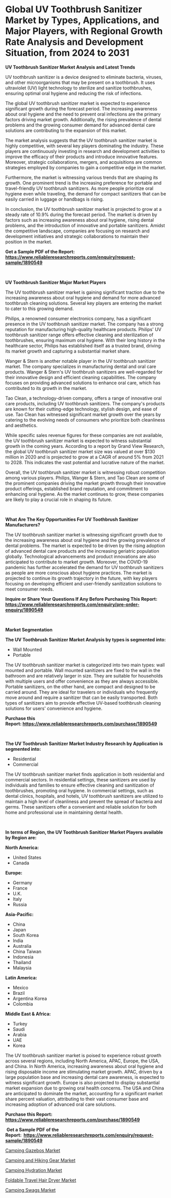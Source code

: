 <p><h1>Global UV Toothbrush Sanitizer Market by Types, Applications, and Major Players, with Regional Growth Rate Analysis and Development Situation, from 2024 to 2031</h1></p><p><strong>UV Toothbrush Sanitizer Market Analysis and Latest Trends</strong></p>
<p><p>UV toothbrush sanitizer is a device designed to eliminate bacteria, viruses, and other microorganisms that may be present on a toothbrush. It uses ultraviolet (UV) light technology to sterilize and sanitize toothbrushes, ensuring optimal oral hygiene and reducing the risk of infections.</p><p>The global UV toothbrush sanitizer market is expected to experience significant growth during the forecast period. The increasing awareness about oral hygiene and the need to prevent oral infections are the primary factors driving market growth. Additionally, the rising prevalence of dental problems and the growing consumer demand for advanced dental care solutions are contributing to the expansion of this market.</p><p>The market analysis suggests that the UV toothbrush sanitizer market is highly competitive, with several key players dominating the industry. These players are continuously investing in research and development activities to improve the efficacy of their products and introduce innovative features. Moreover, strategic collaborations, mergers, and acquisitions are common strategies employed by companies to gain a competitive edge in the market.</p><p>Furthermore, the market is witnessing various trends that are shaping its growth. One prominent trend is the increasing preference for portable and travel-friendly UV toothbrush sanitizers. As more people prioritize oral hygiene even while traveling, the demand for compact sanitizers that can be easily carried in luggage or handbags is rising.</p><p>In conclusion, the UV toothbrush sanitizer market is projected to grow at a steady rate of 10.9% during the forecast period. The market is driven by factors such as increasing awareness about oral hygiene, rising dental problems, and the introduction of innovative and portable sanitizers. Amidst the competitive landscape, companies are focusing on research and development initiatives and strategic collaborations to maintain their position in the market.</p></p>
<p><strong>Get a Sample PDF of the Report:&nbsp; <a href="https://www.reliableresearchreports.com/enquiry/request-sample/1890549">https://www.reliableresearchreports.com/enquiry/request-sample/1890549</a></strong></p>
<p>&nbsp;</p>
<p><strong>UV Toothbrush Sanitizer Major Market Players</strong></p>
<p><p>The UV toothbrush sanitizer market is gaining significant traction due to the increasing awareness about oral hygiene and demand for more advanced toothbrush cleaning solutions. Several key players are entering the market to cater to this growing demand. </p><p>Philips, a renowned consumer electronics company, has a significant presence in the UV toothbrush sanitizer market. The company has a strong reputation for manufacturing high-quality healthcare products. Philips' UV toothbrush sanitizer range offers effective cleaning and sterilization of toothbrushes, ensuring maximum oral hygiene. With their long history in the healthcare sector, Philips has established itself as a trusted brand, driving its market growth and capturing a substantial market share.</p><p>Wanger & Stern is another notable player in the UV toothbrush sanitizer market. The company specializes in manufacturing dental and oral care products. Wanger & Stern's UV toothbrush sanitizers are well-regarded for their innovative design and efficient cleaning capabilities. The company focuses on providing advanced solutions to enhance oral care, which has contributed to its growth in the market.</p><p>Tao Clean, a technology-driven company, offers a range of innovative oral care products, including UV toothbrush sanitizers. The company's products are known for their cutting-edge technology, stylish design, and ease of use. Tao Clean has witnessed significant market growth over the years by catering to the evolving needs of consumers who prioritize both cleanliness and aesthetics.</p><p>While specific sales revenue figures for these companies are not available, the UV toothbrush sanitizer market is expected to witness substantial growth in the coming years. According to a report by Grand View Research, the global UV toothbrush sanitizer market size was valued at over $130 million in 2020 and is projected to grow at a CAGR of around 5% from 2021 to 2028. This indicates the vast potential and lucrative nature of the market.</p><p>Overall, the UV toothbrush sanitizer market is witnessing robust competition among various players. Philips, Wanger & Stern, and Tao Clean are some of the prominent companies driving the market growth through their innovative product offerings, established brand reputation, and commitment to enhancing oral hygiene. As the market continues to grow, these companies are likely to play a crucial role in shaping its future.</p></p>
<p>&nbsp;</p>
<p><strong>What Are The Key Opportunities For UV Toothbrush Sanitizer Manufacturers?</strong></p>
<p><p>The UV toothbrush sanitizer market is witnessing significant growth due to the increasing awareness about oral hygiene and the growing prevalence of dental problems. The market is expected to be driven by the rising adoption of advanced dental care products and the increasing geriatric population globally. Technological advancements and product innovations are also anticipated to contribute to market growth. Moreover, the COVID-19 pandemic has further accelerated the demand for UV toothbrush sanitizers as people are more conscious about hygiene practices. The market is projected to continue its growth trajectory in the future, with key players focusing on developing efficient and user-friendly sanitization solutions to meet consumer needs.</p></p>
<p><strong>Inquire or Share Your Questions If Any Before Purchasing This Report: <a href="https://www.reliableresearchreports.com/enquiry/pre-order-enquiry/1890549">https://www.reliableresearchreports.com/enquiry/pre-order-enquiry/1890549</a></strong></p>
<p>&nbsp;</p>
<p><strong>Market Segmentation</strong></p>
<p><strong>The UV Toothbrush Sanitizer Market Analysis by types is segmented into:</strong></p>
<p><ul><li>Wall Mounted</li><li>Portable</li></ul></p>
<p><p>The UV toothbrush sanitizer market is categorized into two main types: wall mounted and portable. Wall mounted sanitizers are fixed to the wall in the bathroom and are relatively larger in size. They are suitable for households with multiple users and offer convenience as they are always accessible. Portable sanitizers, on the other hand, are compact and designed to be carried around. They are ideal for travelers or individuals who frequently move around and require a sanitizer that can be easily transported. Both types of sanitizers aim to provide effective UV-based toothbrush cleaning solutions for users' convenience and hygiene.</p></p>
<p><strong>Purchase this Report:&nbsp;<a href="https://www.reliableresearchreports.com/purchase/1890549">https://www.reliableresearchreports.com/purchase/1890549</a></strong></p>
<p>&nbsp;</p>
<p><strong>The UV Toothbrush Sanitizer Market Industry Research by Application is segmented into:</strong></p>
<p><ul><li>Residential</li><li>Commercial</li></ul></p>
<p><p>The UV toothbrush sanitizer market finds application in both residential and commercial sectors. In residential settings, these sanitizers are used by individuals and families to ensure effective cleaning and sanitization of toothbrushes, promoting oral hygiene. In commercial settings, such as dental clinics, hospitals, and hotels, UV toothbrush sanitizers are utilized to maintain a high level of cleanliness and prevent the spread of bacteria and germs. These sanitizers offer a convenient and reliable solution for both home and professional use in maintaining dental health.</p></p>
<p>&nbsp;</p>
<p><strong>In terms of Region, the UV Toothbrush Sanitizer Market Players available by Region are:</strong></p>
<p>
    <p> <strong> North America: </strong>
        <ul>
            <li>United States</li>
            <li>Canada</li>
        </ul>
        </p> 
    <p> <strong> Europe: </strong>
        <ul>
            <li>Germany</li>
            <li>France</li>
            <li>U.K.</li>
            <li>Italy</li>
            <li>Russia</li>
        </ul>
        </p> 
    <p> <strong> Asia-Pacific: </strong>
        <ul>
            <li>China</li>
            <li>Japan</li>
            <li>South Korea</li>
            <li>India</li>
            <li>Australia</li>
            <li>China Taiwan</li>
            <li>Indonesia</li>
            <li>Thailand</li>
            <li>Malaysia</li>
        </ul>
        </p> 
    <p> <strong> Latin America: </strong>
        <ul>
            <li>Mexico</li>
            <li>Brazil</li>
            <li>Argentina Korea</li>
            <li>Colombia</li>
        </ul>
        </p> 
    <p> <strong> Middle East & Africa: </strong>
        <ul>
            <li>Turkey</li>
            <li>Saudi</li>
            <li>Arabia</li>
            <li>UAE</li>
            <li>Korea</li>
        </ul>
    </p>
    </p>
<p><p>The UV toothbrush sanitizer market is poised to experience robust growth across several regions, including North America, APAC, Europe, the USA, and China. In North America, increasing awareness about oral hygiene and rising disposable income are stimulating market growth. APAC, driven by a large population base and increasing dental care awareness, is expected to witness significant growth. Europe is also projected to display substantial market expansion due to growing oral health concerns. The USA and China are anticipated to dominate the market, accounting for a significant market share percent valuation, attributing to their vast consumer base and increasing adoption of advanced oral care solutions.</p></p>
<p><strong>Purchase this Report: <a href="https://www.reliableresearchreports.com/purchase/1890549">https://www.reliableresearchreports.com/purchase/1890549</a></strong></p>
<p>&nbsp;<strong>Get a Sample PDF of the Report:&nbsp;&nbsp;<a href="https://www.reliableresearchreports.com/enquiry/request-sample/1890549">https://www.reliableresearchreports.com/enquiry/request-sample/1890549</a></strong></p>
<p><strong></strong></p>
<p><p><a href="https://github.com/yoshih12/Market-Research-Report-List-1/blob/main/camping-gazebos-market.md">Camping Gazebos Market</a></p><p><a href="https://github.com/juniordelafrance/Market-Research-Report-List-1/blob/main/camping-and-hiking-gear-market.md">Camping and Hiking Gear Market</a></p><p><a href="https://github.com/irfadac/Market-Research-Report-List-1/blob/main/camping-hydration-market.md">Camping Hydration Market</a></p><p><a href="https://github.com/indrystar/Market-Research-Report-List-1/blob/main/foldable-travel-hair-dryer-market.md">Foldable Travel Hair Dryer Market</a></p><p><a href="https://github.com/guneycigdem35/Market-Research-Report-List-1/blob/main/camping-swags-market.md">Camping Swags Market</a></p></p>